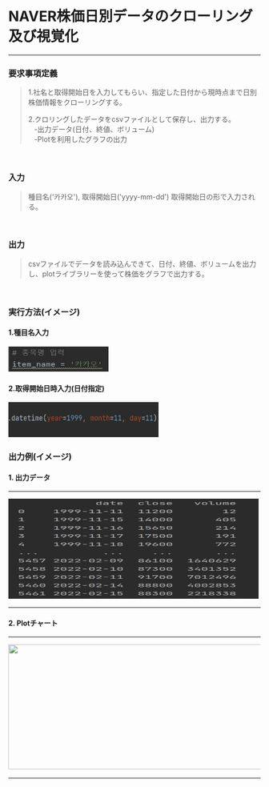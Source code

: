 # NAVER株価日別データのクローリング及び視覚化
___
### 要求事項定義
>1.社名と取得開始日を入力してもらい、指定した日付から現時点まで日別株価情報をクローリングする。<br>
> 
>2.クロリングしたデータをcsvファイルとして保存し、出力する。<br>
&nbsp;&nbsp;&nbsp;-出力データ(日付、終値、ボリューム)<br>
&nbsp;&nbsp;&nbsp;-Plotを利用したグラフの出力
<br>


### 入力
>種目名('카카오'), 取得開始日('yyyy-mm-dd') 取得開始日の形で入力される。

<br>

### 出力
>csvファイルでデータを読み込んできて、日付、終値、ボリュームを出力し、plotライブラリーを使って株価をグラフで出力する。

<br>

### 実行方法(イメージ)
#### 1.種目名入力

<img src="입력(종목명).jpg" width="200" height="50"/>

#### 2.取得開始日時入力(日付指定)

<img src="입력(날짜지정).jpg" width="300" height="70"/>

<br>

### 出力例(イメージ)
#### 1. 出力データ

---

<img src="데이터출력값.jpg" width="500" height="200"/>

----
#### 2. Plotチャート

---
<img src="https://user-images.githubusercontent.com/97740702/154225952-f6025795-eee1-4090-9c1f-96e1512d42d9.jpg" width="800" height="250"/>


---
